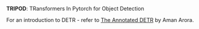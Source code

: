 **TRIPOD**: TRansformers In Pytorch for Object Detection

For an introduction to DETR - refer to [The Annotated DETR](https://amaarora.github.io/2021/07/26/annotateddetr.html) by Aman Arora. 

